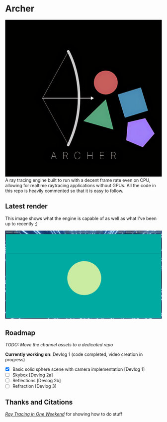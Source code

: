 # Archer
![Archer Logo](ArcherLogo.png)
A ray tracing engine built to run with a decent frame rate even on CPU, allowing for realtime raytracing applications without GPUs.
All the code in this repo is heavily commented so that it is easy to follow.

## Latest render
This image shows what the engine is capable of as well as what I've been up to recently ;)

![Latest render](render.png)

## Roadmap
*TODO: Move the channel assets to a dedicated repo*

__Currently working on:__ Devlog 1 (code completed, video creation in progress)

- [x] Basic solid sphere scene with camera implementation [Devlog 1]
- [ ] Skybox [Devlog 2a]
- [ ] Reflections [Devlog 2b]
- [ ] Refraction [Devlog 3]

## Thanks and Citations
[_Ray Tracing in One Weekend_](https://raytracing.github.io/books/RayTracingInOneWeekend.html) for showing how to do stuff
